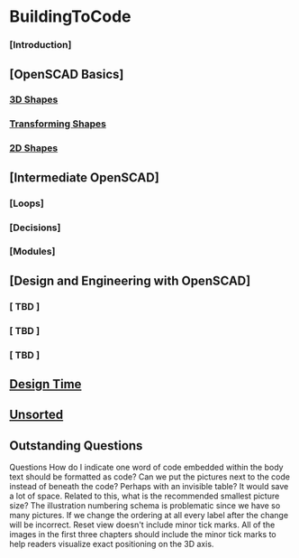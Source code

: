 # BuildingToCode

### [Introduction]
## [OpenSCAD Basics]
### [3D Shapes](3D-Shapes/3D-Shapes.md)
### [Transforming Shapes](Transforming-Shapes/Transforming-Shapes.md)
### [2D Shapes](2D-Shapes/2D-Shapes.md)
## [Intermediate OpenSCAD]
### [Loops] 
### [Decisions]
### [Modules]
## [Design and Engineering with OpenSCAD]
### [ TBD ] 
### [ TBD ]
### [ TBD ]

## [Design Time](Design-Time/Design-Time.md)

## [Unsorted](unsorted/unsorted.md)


## Outstanding Questions
Questions
How do I indicate one word of code embedded within the body text should be formatted as code?
Can we put the pictures next to the code instead of beneath the code? Perhaps with an invisible table? It would save a lot of space. Related to this, what is the recommended smallest picture size?
The illustration numbering schema is problematic since we have so many pictures. If we change the ordering at all every label after the change will be incorrect. 
Reset view doesn't include minor tick marks. All of the images in the first three chapters should include the minor tick marks to help readers visualize exact positioning on the 3D axis.